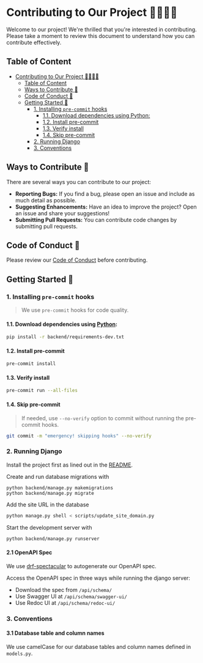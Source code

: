 # Contributing to Our Project 👩‍💻👨‍💻

Welcome to our project! We're thrilled that you're interested in contributing.  
Please take a moment to review this document to understand how you can contribute effectively.

## Table of Content

- [Contributing to Our Project 👩‍💻👨‍💻](#contributing-to-our-project-)
  - [Table of Content](#table-of-content)
  - [Ways to Contribute 🚀](#ways-to-contribute-)
  - [Code of Conduct 🤝](#code-of-conduct-)
  - [Getting Started 🏁](#getting-started-)
    - [1. Installing `pre-commit` hooks](#1-installing-pre-commit-hooks)
      - [1.1. Download dependencies using Python:](#11-download-dependencies-using-python)
      - [1.2. Install pre-commit](#12-install-pre-commit)
      - [1.3. Verify install](#13-verify-install)
      - [1.4. Skip pre-commit](#14-skip-pre-commit)
    - [2. Running Django](#2-running-django)
    - [3. Conventions](#3-conventions)

## Ways to Contribute 🚀

There are several ways you can contribute to our project:

- **Reporting Bugs:** If you find a bug, please open an issue and include as much detail as possible.
- **Suggesting Enhancements:** Have an idea to improve the project? Open an issue and share your suggestions!
- **Submitting Pull Requests:** You can contribute code changes by submitting pull requests.

## Code of Conduct 🤝

Please review our [Code of Conduct](CODE_OF_CONDUCT.md) before contributing.

## Getting Started 🏁

### 1. Installing `pre-commit` hooks

> We use `pre-commit` hooks for code quality.

#### 1.1. Download dependencies using [Python](https://www.python.org/downloads/):

```bash
pip install -r backend/requirements-dev.txt
```

#### 1.2. Install pre-commit

```bash
pre-commit install
```

#### 1.3. Verify install

```bash
pre-commit run --all-files
```

<!-- > The `run --all-files` command is handy to use before making commits, or when commits fail the git hook for debugging purposes. -->

#### 1.4. Skip pre-commit

> If needed, use `--no-verify` option to commit without running the pre-commit hooks.

```bash
git commit -m "emergency! skipping hooks" --no-verify
```

### 2. Running Django

Install the project first as lined out in the [README](README.md).

Create and run database migrations with

```
python backend/manage.py makemigrations
python backend/manage.py migrate
```

Add the site URL in the database

```bash
python manage.py shell < scripts/update_site_domain.py
```

Start the development server with

```bash
python backend/manage.py runserver
```

#### 2.1 OpenAPI Spec

We use [drf-spectacular](https://github.com/tfranzel/drf-spectacular) to autogenerate our OpenAPI spec.

Access the OpenAPI spec in three ways while running the django server:
- Download the spec from `/api/schema/`
- Use Swagger UI at `/api/schema/swagger-ui/`
- Use Redoc UI at `/api/schema/redoc-ui/`

### 3. Conventions

#### 3.1 Database table and column names

We use camelCase for our database tables and column names defined in `models.py`.
